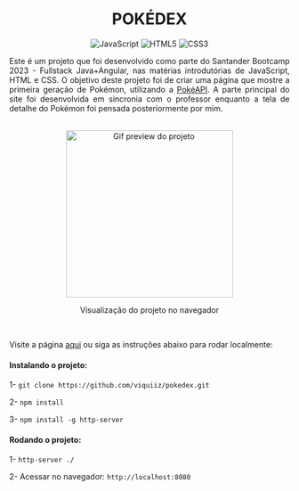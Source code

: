 <h1 align="center">  POKÉDEX </h1>

<div align="center">

![JavaScript](https://img.shields.io/badge/javascript-%23323330.svg?style=for-the-badge&logo=javascript&logoColor=%23F7DF1E)
![HTML5](https://img.shields.io/badge/html-%23E34F26.svg?style=for-the-badge&logo=html5&logoColor=white)
![CSS3](https://img.shields.io/badge/css-%231572B6.svg?style=for-the-badge&logo=css3&logoColor=white)

</div>


<p align="justify">Este é um projeto que foi desenvolvido como parte do Santander Bootcamp 2023 - Fullstack Java+Angular, nas matérias introdutórias de JavaScript, HTML e CSS. O objetivo deste projeto foi de criar uma página que mostre a primeira geração de Pokémon, utilizando a <a href="https://pokeapi.co">PokéAPI</a>. A parte principal do site foi desenvolvida em sincronia com o professor enquanto a tela de detalhe do Pokémon foi pensada posteriormente por mim.</p>

<br>

<div align="center">
    <img alt="Gif preview do projeto" height="300" src="./assets/img/pokedex-desktop.gif">
    <p>Visualização do projeto no navegador</p>
</div>

<br>

<p>Visite a página <a href="https://viquiiz.github.io/pokedex/">aqui</a> ou siga as instruções abaixo para rodar localmente:</p>

<h4>Instalando o projeto:</h4>

1- `git clone https://github.com/viquiiz/pokedex.git`

2- `npm install`

3- `npm install -g http-server`

<h4>Rodando o projeto:</h4>

1- `http-server ./`

2- Acessar no navegador: `http://localhost:8080`